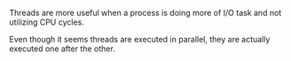 Threads are more useful when a process is doing more of I/O task and not utilizing CPU cycles.

Even though it seems threads are executed in parallel, they are actually executed one after the other.

